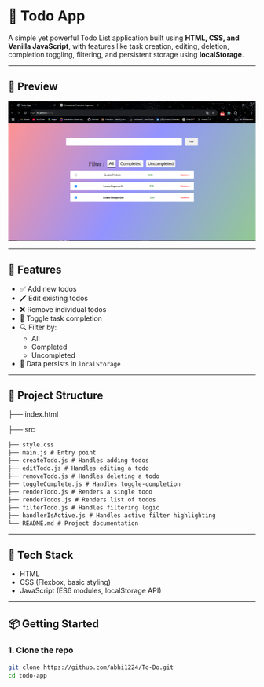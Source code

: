 # 📝 Todo App

A simple yet powerful Todo List application built using **HTML, CSS, and Vanilla JavaScript**, with features like task creation, editing, deletion, completion toggling, filtering, and persistent storage using **localStorage**.

---

## 📸 Preview

![Todo App Screenshot](./public/Screenshot%20.png)

---

## 🚀 Features

- ✅ Add new todos
- 🖊️ Edit existing todos
- ❌ Remove individual todos
- 🔁 Toggle task completion
- 🔍 Filter by:
  - All
  - Completed
  - Uncompleted
- 💾 Data persists in `localStorage`

---

## 📂 Project Structure

├── index.html

├── src

    ├── style.css    
    ├── main.js # Entry point
    ├── createTodo.js # Handles adding todos
    ├── editTodo.js # Handles editing a todo
    ├── removeTodo.js # Handles deleting a todo
    ├── toggleComplete.js # Handles toggle-completion
    ├── renderTodo.js # Renders a single todo
    ├── renderTodos.js # Renders list of todos
    ├── filterTodo.js # Handles filtering logic
    ├── handlerIsActive.js # Handles active filter highlighting
    └── README.md # Project documentation

---

## 🧠 Tech Stack

- HTML
- CSS (Flexbox, basic styling)
- JavaScript (ES6 modules, localStorage API)

---

## 📦 Getting Started

### 1. Clone the repo
```bash
git clone https://github.com/abhi1224/To-Do.git
cd todo-app
